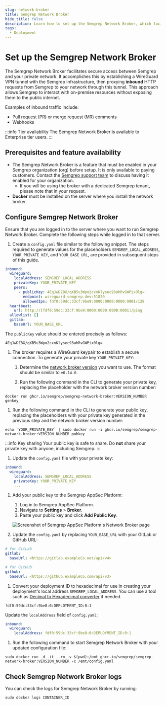 ```yaml
---
slug: network-broker
title: Semgrep Network Broker
hide_title: false
description: Learn how to set up the Semgrep Network Broker, which facilitates secure access between Semgrep and your private network.
tags:
  - Deployment
---
```


# Set up the Semgrep Network Broker

The Semgrep Network Broker facilitates secure access between Semgrep and your private network. It accomplishes this by establishing a WireGuard VPN tunnel with the Semgrep infrastructure, then proxying **inbound** HTTP requests from Semgrep to your network through this tunnel. This approach allows Semgrep to interact with on-premise resources without exposing them to the public internet.

Examples of inbound traffic include:

- Pull request (PR) or merge request (MR) comments
- Webhooks

:::info Tier availability
The Semgrep Network Broker is available to Enterprise tier users.
:::

## Prerequisites and feature availability

- The Semgrep Network Broker is a feature that must be enabled in your Semgrep organization (org) before setup. It is only available to paying customers. Contact the [Semgrep support team](/docs/support) to discuss having it enabled for your organization.
  - If you will be using the broker with a dedicated Semgrep tenant, please note that in your request.
- **Docker** must be installed on the server where you install the network broker.

## Configure Semgrep Network Broker

Ensure that you are logged in to the server where you want to run Semgrep Network Broker. Complete the following steps while logged in to that server.

1. Create a `config.yaml` file similar to the following snippet. The steps required to generate values for the placeholders `SEMGREP_LOCAL_ADDRESS`, `YOUR_PRIVATE_KEY`, and `YOUR_BASE_URL`, are provided in subsequent steps of this guide.

  ```yaml
  inbound:
    wireguard:
      localAddress: SEMGREP_LOCAL_ADDRESS
      privateKey: YOUR_PRIVATE_KEY
      peers:
        - publicKey: 4EqJwDZ8X/qXB5u3Wpo2cxnKlysec93uhRvGWPix0lg=
          endpoint: wireguard.semgrep.dev:51820
          allowedIps: fdf0:59dc:33cf:9be9:0000:0000:0000:0001/128
    heartbeat:
      url: http://[fdf0:59dc:33cf:9be9:0000:0000:0000:0001]/ping
    allowlist: []
    gitlab:
      baseUrl: YOUR_BASE_URL
  ```

  The `publicKey` value should be entered precisely as follows:

  ```console
  4EqJwDZ8X/qXB5u3Wpo2cxnKlysec93uhRvGWPix0lg=
  ```

1. The broker requires a WireGuard keypair to establish a secure connection. To generate your private key `YOUR_PRIVATE_KEY`:

   1. Determine the [network broker version](https://github.com/semgrep/semgrep-network-broker/pkgs/container/semgrep-network-broker) you want to use. The format should be similar to `v0.14.0`.

   1. Run the following command in the CLI to generate your private key, replacing the placeholder with the network broker version number:
  <pre class="language-console"><code>docker run ghcr.io/semgrep/semgrep-network-broker:<span className="placeholder">VERSION_NUMBER</span> genkey</code></pre>

1. Run the following command in the CLI to generate your public key, replacing the placeholders with your private key generated in the previous step and the network broker version number:

  <pre class="language-console"><code>echo `<span className="placeholder">YOUR_PRIVATE_KEY</span>` | sudo docker run -i ghcr.io/semgrep/semgrep-network-broker:<span className="placeholder">VERSION_NUMBER</span> pubkey</code></pre>

  :::info Key sharing 
  Your public key is safe to share. Do **not** share your private key with anyone, including Semgrep.
  :::

1. Update the `config.yaml` file with your private key:

  ```yaml
  inbound:
    wireguard:
      localAddress: SEMGREP_LOCAL_ADDRESS
      privateKey: YOUR_PRIVATE_KEY
      ...
  ```

1. Add your public key to the Semgrep AppSec Platform:

   1. Log in to Semgrep AppSec Platform.
   2. Navigate to **Settings** > **Broker**.
   3. Paste your public key and click **Add Public Key**.

   ![Screenshot of Semgrep AppSec Platform's Network Broker page](/img/scp-broker.png#md-width)

2. Update the `config.yaml` by replacing `YOUR_BASE_URL` with your GitLab or GitHub URL:

  ```yaml
  # for GitLab 
  gitlab:
    baseUrl: <https://gitlab.exampleCo.net/api/v4>

  # for GitHub 
  github:
    baseUrl: <https://github.exampleCo.com/api/v3>
  ```

1. Convert your deployment ID to hexadecimal for use in creating your deployment's local address `SEMGREP_LOCAL_ADDRESS`. You can use a tool such as [Decimal to Hexadecimal converter](https://www.rapidtables.com/convert/number/decimal-to-hex.html) if needed.

  <pre class="language-console"><code>fdf0:59dc:33cf:9be8:0:<span className="placeholder">DEPLOYMENT_ID</span>:0:1</code></pre>
 
  Update the `localAddress` field of `config.yaml`; 

  ```yaml
  inbound:
    wireguard:
      localAddress: fdf0:59dc:33cf:9be8:0:DEPLOYMENT_ID:0:1
  ```

1. Run the following command to start Semgrep Network Broker with your updated configuration file:

  <pre class="language-console"><code>sudo docker run -d -it --rm -v $(pwd):/emt ghcr.io/semgrep/semgrep-network-broker:<span className="placeholder">VERSION_NUMBER</span> -c /emt/config.yaml</code></pre>

## Check Semgrep Network Broker logs

You can check the logs for Semgrep Network Broker by running:

<pre class="language-console"><code>sudo docker logs <span className="placeholder">CONTAINER_ID</span></code></pre>

